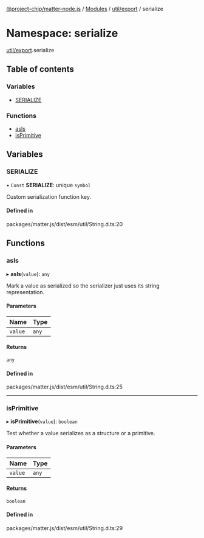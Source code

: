 [@project-chip/matter-node.js](../README.md) / [Modules](../modules.md) / [util/export](util_export.md) / serialize

# Namespace: serialize

[util/export](util_export.md).serialize

## Table of contents

### Variables

- [SERIALIZE](util_export.serialize.md#serialize)

### Functions

- [asIs](util_export.serialize.md#asis)
- [isPrimitive](util_export.serialize.md#isprimitive)

## Variables

### SERIALIZE

• `Const` **SERIALIZE**: unique `symbol`

Custom serialization function key.

#### Defined in

packages/matter.js/dist/esm/util/String.d.ts:20

## Functions

### asIs

▸ **asIs**(`value`): `any`

Mark a value as serialized so the serializer just uses its string
representation.

#### Parameters

| Name | Type |
| :------ | :------ |
| `value` | `any` |

#### Returns

`any`

#### Defined in

packages/matter.js/dist/esm/util/String.d.ts:25

___

### isPrimitive

▸ **isPrimitive**(`value`): `boolean`

Test whether a value serializes as a structure or a primitive.

#### Parameters

| Name | Type |
| :------ | :------ |
| `value` | `any` |

#### Returns

`boolean`

#### Defined in

packages/matter.js/dist/esm/util/String.d.ts:29
